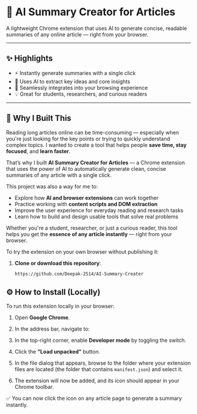 # 🧠 AI Summary Creator for Articles

A lightweight Chrome extension that uses AI to generate concise, readable summaries of any online article — right from your browser.

---

## ✨ Highlights

- ⚡ Instantly generate summaries with a single click
- 🧠 Uses AI to extract key ideas and core insights
- 🧩 Seamlessly integrates into your browsing experience
- 💡 Great for students, researchers, and curious readers

---

## 📌 Why I Built This

Reading long articles online can be time-consuming — especially when you're just looking for the key points or trying to quickly understand complex topics. I wanted to create a tool that helps people **save time, stay focused**, and **learn faster**.

That’s why I built **AI Summary Creator for Articles** — a Chrome extension that uses the power of AI to automatically generate clean, concise summaries of any article with a single click.

This project was also a way for me to:

- Explore how **AI and browser extensions** can work together
- Practice working with **content scripts and DOM extraction**
- Improve the user experience for everyday reading and research tasks
- Learn how to build and design usable tools that solve real problems

Whether you're a student, researcher, or just a curious reader, this tool helps you get the **essence of any article instantly** — right from your browser.


To try the extension on your own browser without publishing it:

1. **Clone or download this repository**:
   ```bash
   https://github.com/Deepak-2514/AI-Summary-Creater

## ⚙️ How to Install (Locally)

To run this extension locally in your browser:

1. Open **Google Chrome**.

2. In the address bar, navigate to:

3. In the top-right corner, enable **Developer mode** by toggling the switch.

4. Click the **"Load unpacked"** button.

5. In the file dialog that appears, browse to the folder where your extension files are located (the folder that contains `manifest.json`) and select it.

6. The extension will now be added, and its icon should appear in your Chrome toolbar.

✅ You can now click the icon on any article page to generate a summary instantly.


